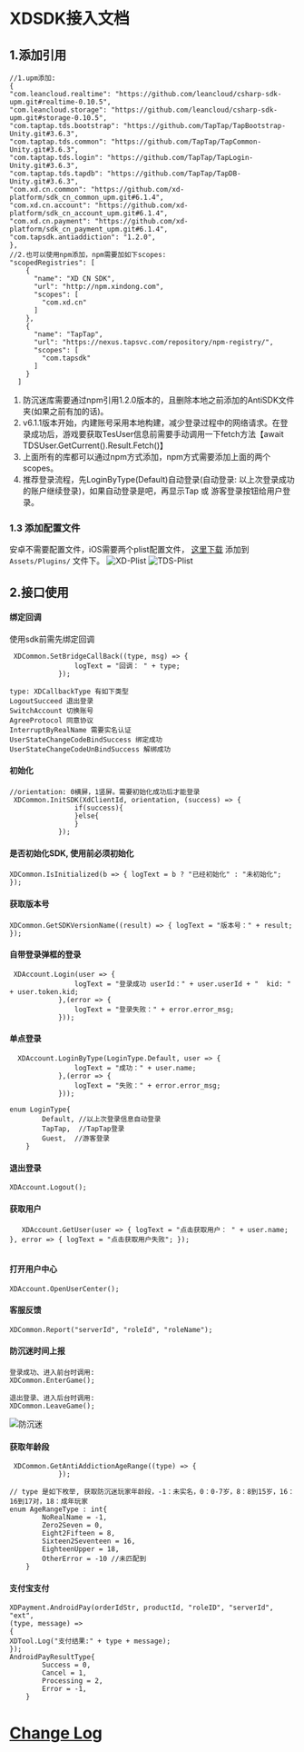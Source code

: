 # XDSDK接入文档

## 1.添加引用
```
//1.upm添加:
{
"com.leancloud.realtime": "https://github.com/leancloud/csharp-sdk-upm.git#realtime-0.10.5",
"com.leancloud.storage": "https://github.com/leancloud/csharp-sdk-upm.git#storage-0.10.5",
"com.taptap.tds.bootstrap": "https://github.com/TapTap/TapBootstrap-Unity.git#3.6.3",
"com.taptap.tds.common": "https://github.com/TapTap/TapCommon-Unity.git#3.6.3",
"com.taptap.tds.login": "https://github.com/TapTap/TapLogin-Unity.git#3.6.3",
"com.taptap.tds.tapdb": "https://github.com/TapTap/TapDB-Unity.git#3.6.3",
"com.xd.cn.common": "https://github.com/xd-platform/sdk_cn_common_upm.git#6.1.4",
"com.xd.cn.account": "https://github.com/xd-platform/sdk_cn_account_upm.git#6.1.4",
"com.xd.cn.payment": "https://github.com/xd-platform/sdk_cn_payment_upm.git#6.1.4",
"com.tapsdk.antiaddiction": "1.2.0",
},
//2.也可以使用npm添加，npm需要加如下scopes:
"scopedRegistries": [
    {
      "name": "XD CN SDK",
      "url": "http://npm.xindong.com",
      "scopes": [
        "com.xd.cn"
      ]
    },
    {
      "name": "TapTap",
      "url": "https://nexus.tapsvc.com/repository/npm-registry/",
      "scopes": [
        "com.tapsdk"
      ]
    }
  ]
```
1. 防沉迷库需要通过npm引用1.2.0版本的，且删除本地之前添加的AntiSDK文件夹(如果之前有加的话)。
2. v6.1.1版本开始，内建账号采用本地构建，减少登录过程中的网络请求。在登录成功后，游戏要获取TesUser信息前需要手动调用一下fetch方法【await TDSUser.GetCurrent().Result.Fetch()】
3. 上面所有的库都可以通过npm方式添加，npm方式需要添加上面的两个scopes。
4. 推荐登录流程，先LoginByType(Default)自动登录(自动登录: 以上次登录成功的账户继续登录)，如果自动登录是吧，再显示Tap 或 游客登录按钮给用户登录。

### 1.3 添加配置文件
安卓不需要配置文件，iOS需要两个plist配置文件， [这里下载](https://github.com/xd-platform/xd_sdk_resource/tree/master/Unity_CN/Config) 添加到`Assets/Plugins/` 文件下。
![XD-Plist](https://github.com/xd-platform/xd_sdk_resource/blob/master/Images/XD-Plist.png)
![TDS-Plist](https://github.com/xd-platform/xd_sdk_resource/blob/master/Images/TDS-Plist.png)

## 2.接口使用
#### 绑定回调
使用sdk前需先绑定回调
```
 XDCommon.SetBridgeCallBack((type, msg) => {
                logText = "回调： " + type;
            });
            
type: XDCallbackType 有如下类型
LogoutSucceed 退出登录
SwitchAccount 切换账号
AgreeProtocol 同意协议
InterruptByRealName 需要实名认证
UserStateChangeCodeBindSuccess 绑定成功
UserStateChangeCodeUnBindSuccess 解绑成功
```

#### 初始化
```
//orientation: 0横屏，1竖屏。需要初始化成功后才能登录
 XDCommon.InitSDK(XdClientId, orientation, (success) => {
                if(success){
                }else{
                }
            });
```

#### 是否初始化SDK, 使用前必须初始化
```
XDCommon.IsInitialized(b => { logText = b ? "已经初始化" : "未初始化"; });
```

#### 获取版本号
```
XDCommon.GetSDKVersionName((result) => { logText = "版本号：" + result; });
```

#### 自带登录弹框的登录
```
 XDAccount.Login(user => {
                logText = "登录成功 userId：" + user.userId + "  kid: " + user.token.kid;
            },(error => {
                logText = "登录失败：" + error.error_msg;
            }));
```

#### 单点登录
```
  XDAccount.LoginByType(LoginType.Default, user => {
                logText = "成功：" + user.name;
            },(error => {
                logText = "失败：" + error.error_msg;
            }));
            
enum LoginType{
        Default, //以上次登录信息自动登录
        TapTap,  //TapTap登录
        Guest,  //游客登录
    }           
```

#### 退出登录
```
XDAccount.Logout();
```

#### 获取用户
```
   XDAccount.GetUser(user => { logText = "点击获取用户： " + user.name; }, error => { logText = "点击获取用户失败"; });
        
```

#### 打开用户中心
```
XDAccount.OpenUserCenter();
```

#### 客服反馈
```
XDCommon.Report("serverId", "roleId", "roleName");
```

#### 防沉迷时间上报
```
登录成功、进入前台时调用:
XDCommon.EnterGame();

退出登录、进入后台时调用:
XDCommon.LeaveGame();
```
![防沉迷](https://github.com/xd-platform/xd_sdk_resource/blob/master/Images/anti_time.png)

#### 获取年龄段
```
 XDCommon.GetAntiAddictionAgeRange((type) => {
            });
            
// type 是如下枚举, 获取防沉迷玩家年龄段，-1：未实名，0：0-7岁，8：8到15岁，16：16到17对，18：成年玩家
enum AgeRangeType : int{
        NoRealName = -1,
        Zero2Seven = 0,
        Eight2Fifteen = 8,
        Sixteen2Seventeen = 16,
        EighteenUpper = 18,
        OtherError = -10 //未匹配到
    }
```

#### 支付宝支付
```
XDPayment.AndroidPay(orderIdStr, productId, "roleID", "serverId", "ext",
(type, message) =>
{
XDTool.Log("支付结果:" + type + message);
});
AndroidPayResultType{
        Success = 0,
        Cancel = 1,
        Processing = 2,
        Error = -1,
    }
```

# [Change Log](https://github.com/xd-platform/sdk_cn_common_upm/blob/inner_upm/CHANGELOG.md)
